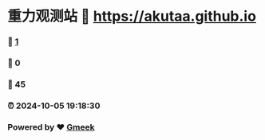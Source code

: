 # 重力观测站 :link: https://akutaa.github.io 
### :page_facing_up: [1](https://akutaa.github.io/tag.html) 
### :speech_balloon: 0 
### :hibiscus: 45 
### :alarm_clock: 2024-10-05 19:18:30 
### Powered by :heart: [Gmeek](https://github.com/Meekdai/Gmeek)
